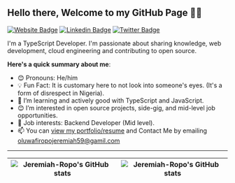 ## Hello there, Welcome to my GitHub Page 👋🏾

[![Website Badge](https://img.shields.io/badge/-myportfolio-000000?style=for-the-badge&logo=Google-Chrome&logoColor=green&link=https://jeremiah-portfolio.netlify.app)](https://jeremiah-portfolio.netlify.app) [![Linkedin Badge](https://img.shields.io/badge/-jeremiah-patrick-blue?style=for-the-badge&logo=Linkedin&logoColor=white&link=https://www.linkedin.com/in/jeremiah-patrick-338aa81b1)](https://www.linkedin.com/in/jeremiah-patrick-338aa81b1) [![Twitter Badge](https://img.shields.io/badge/-@Jerry0x8d7-blue?style=for-the-badge&logo=twitter&logoColor=white&link=https://twitter.com/Jerry0x8d7)](https://twitter.com/Jerry0x8d7)

I'm a TypeScript Developer. I'm passionate about sharing knowledge, web development, cloud engineering and contributing to open source. 

**Here's a quick summary about me**:

- 😊 Pronouns: He/him
- 💡 Fun Fact: It is customary here to not look into someone's eyes. (It's a form of disrespect in Nigeria).
- 🌱 I’m learning and actively good with TypeScript and JavaScript.
- 😊 I’m interested in open source projects, side-gig, and mid-level job opportunities.
- 💼 Job interests: Backend Developer (Mid level).
- 📫 You can [view my portfolio/resume](https://jeremiah-portfolio.netlify.app/resume) and Contact Me by emailing oluwafiropojeremiah59@gamil.com

---


| <img align="center" src="https://github-readme-stats.vercel.app/api?username=Jeremiah-Ropo&show_icons=true&include_all_commits=true&hide_border=true" alt="Jeremiah-Ropo's GitHub stats" /> | <img align="center" src="https://github-readme-stats.vercel.app/api/top-langs/?username=Jeremiah-Ropo&langs_count=8&layout=compact&hide_border=true" alt="Jeremiah-Ropo's GitHub stats" /> |
| ------------- | ------------- |


